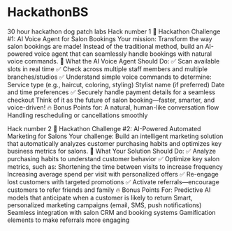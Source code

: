# HackathonBS
30 hour hackathon dog patch labs
Hack number 1
:rocket: Hackathon Challenge #1: AI Voice Agent for Salon Bookings
Your mission: Transform the way salon bookings are made! Instead of the traditional method, build an AI-powered voice agent that can seamlessly handle bookings with natural voice commands.
:dart: What the AI Voice Agent Should Do:
:white_check_mark: Scan available slots in real time
:white_check_mark: Check across multiple staff members and multiple branches/studios
:white_check_mark: Understand simple voice commands to determine:
Service type (e.g., haircut, coloring, styling)
Stylist name (if preferred)
Date and time preferences
:white_check_mark: Securely handle payment details for a seamless checkout
Think of it as the future of salon booking—faster, smarter, and voice-driven!
:fire: Bonus Points for:
A natural, human-like conversation flow
Handling rescheduling or cancellations smoothly

Hack number 2
:rocket: Hackathon Challenge #2: AI-Powered Automated Marketing for Salons
Your challenge: Build an intelligent marketing solution that automatically analyzes customer purchasing habits and optimizes key business metrics for salons.
:dart: What Your Solution Should Do:
:white_check_mark: Analyze purchasing habits to understand customer behavior
:white_check_mark: Optimize key salon metrics, such as:
Shortening the time between visits to increase frequency
Increasing average spend per visit with personalized offers
:white_check_mark: Re-engage lost customers with targeted promotions
:white_check_mark: Activate referrals—encourage customers to refer friends and family
:fire: Bonus Points For:
Predictive AI models that anticipate when a customer is likely to return
Smart, personalized marketing campaigns (email, SMS, push notifications)
Seamless integration with salon CRM and booking systems
Gamification elements to make referrals more engaging
